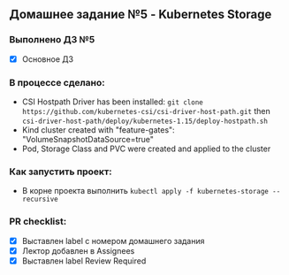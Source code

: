 
## Домашнее задание №5 - Kubernetes Storage

### Выполнено ДЗ №5

 - [X] Основное ДЗ

### В процессе сделано:
 - CSI Hostpath Driver has been installed: `git clone https://github.com/kubernetes-csi/csi-driver-host-path.git` then `csi-driver-host-path/deploy/kubernetes-1.15/deploy-hostpath.sh`
 - Kind cluster created with "feature-gates": "VolumeSnapshotDataSource=true"
 - Pod, Storage Class and PVC were created and applied to the cluster

### Как запустить проект:
 - В корне проекта выполнить `kubectl apply -f kubernetes-storage --recursive  `

### PR checklist:
 - [X] Выставлен label с номером домашнего задания
 - [X] Лектор добавлен в Assignees
 - [X] Выставлен label Review Required